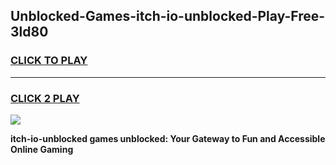 
## Unblocked-Games-itch-io-unblocked-Play-Free-3ld80
<h3>
<a href="https://premium76.site?title=itch-io-unblocked&ref=23A">CLICK TO PLAY</a></h3>
<hr>

<h3>
<a href="https://premium76.site?title=itch-io-unblocked&ref=23A">CLICK 2 PLAY</a>
  
</h3>

<a href="https://premium76.site?title=itch-io-unblocked&ref=23A"><img src="https://clearcache.store/games.png"></a>


**itch-io-unblocked games unblocked: Your Gateway to Fun and Accessible Online Gaming**
